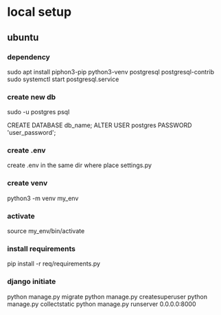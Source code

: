 # local setup
## ubuntu
### dependency
sudo apt install piphon3-pip python3-venv postgresql postgresql-contrib
sudo systemctl start postgresql.service
### create new db
sudo -u postgres psql

CREATE DATABASE db_name;
ALTER USER postgres PASSWORD 'user_password';
### create .env
create .env in the same dir where place settings.py
### create venv
python3 -m venv my_env
### activate
source my_env/bin/activate
### install requirements
pip install -r req/requirements.py
### django initiate
python manage.py migrate
python manage.py createsuperuser
python manage.py collectstatic
python manage.py runserver 0.0.0.0:8000


